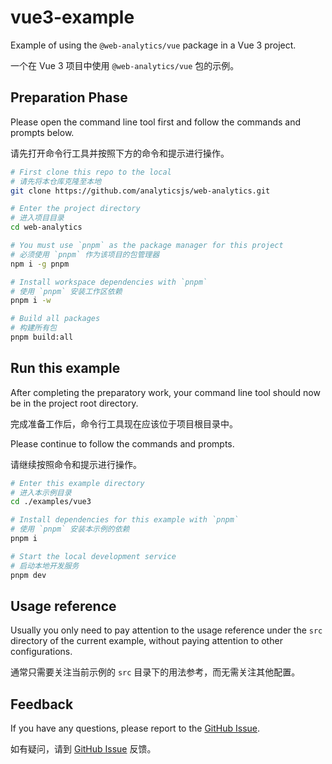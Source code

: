 # vue3-example

Example of using the `@web-analytics/vue` package in a Vue 3 project.

一个在 Vue 3 项目中使用 `@web-analytics/vue` 包的示例。

## Preparation Phase

Please open the command line tool first and follow the commands and prompts below.

请先打开命令行工具并按照下方的命令和提示进行操作。

```bash
# First clone this repo to the local
# 请先将本仓库克隆至本地
git clone https://github.com/analyticsjs/web-analytics.git

# Enter the project directory
# 进入项目目录
cd web-analytics

# You must use `pnpm` as the package manager for this project
# 必须使用 `pnpm` 作为该项目的包管理器
npm i -g pnpm

# Install workspace dependencies with `pnpm`
# 使用 `pnpm` 安装工作区依赖
pnpm i -w

# Build all packages
# 构建所有包
pnpm build:all
```

## Run this example

After completing the preparatory work, your command line tool should now be in the project root directory.

完成准备工作后，命令行工具现在应该位于项目根目录中。

Please continue to follow the commands and prompts.

请继续按照命令和提示进行操作。

```bash
# Enter this example directory
# 进入本示例目录
cd ./examples/vue3

# Install dependencies for this example with `pnpm`
# 使用 `pnpm` 安装本示例的依赖
pnpm i

# Start the local development service
# 启动本地开发服务
pnpm dev
```

## Usage reference

Usually you only need to pay attention to the usage reference under the `src` directory of the current example, without paying attention to other configurations.

通常只需要关注当前示例的 `src` 目录下的用法参考，而无需关注其他配置。

## Feedback

If you have any questions, please report to the [GitHub Issue](https://github.com/analyticsjs/web-analytics/issues).

如有疑问，请到 [GitHub Issue](https://github.com/analyticsjs/web-analytics/issues) 反馈。
